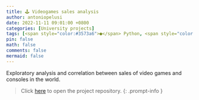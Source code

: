 ```yaml
---
title: 🕹️ Videogames sales analysis
author: antoniopelusi
date: 2022-11-11 09:01:00 +0800
categories: [University projects]
tags: [<span style="color:#3573a6">●</span> Python, <span style="color:#da5b0c">●</span> Jupyter Notebook]
pin: false
math: false
comments: false
mermaid: false
---
```


[GithubLink]: https://github.com/antoniopelusi/videogames-sales-analysis

Exploratory analysis and correlation between sales of video games and consoles in the world.

> Click [here][GithubLink] to open the project repository.
{: .prompt-info }
